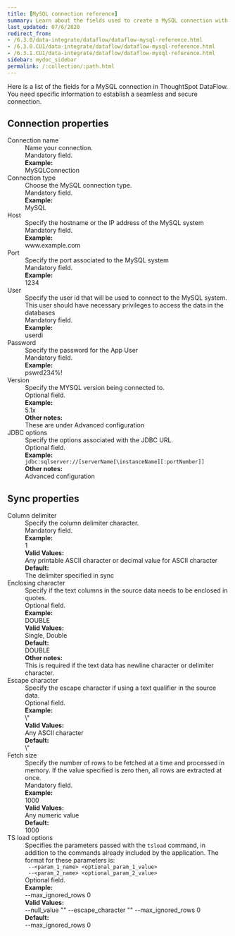 ```yaml
---
title: [MySQL connection reference]
summary: Learn about the fields used to create a MySQL connection with ThoughtSpot DataFlow.
last_updated: 07/6/2020
redirect_from:
- /6.3.0/data-integrate/dataflow/dataflow-mysql-reference.html
- /6.3.0.CU1/data-integrate/dataflow/dataflow-mysql-reference.html
- /6.3.1.CU1/data-integrate/dataflow/dataflow-mysql-reference.html
sidebar: mydoc_sidebar
permalink: /:collection/:path.html
---
```


Here is a list of the fields for a MySQL connection in ThoughtSpot DataFlow. You need specific information to establish a seamless and secure connection.

## Connection properties

<dl id="dataflow-mysql-connection-properties">
<dlentry id="dataflow-mysql-conn-connection-name"><dt>Connection name</dt><dd id="connection-name-description">Name your connection.</dd><dd id="connection-name-required">Mandatory field.</dd><dd id="connection-name-example"><strong>Example:</strong><br/>MySQLConnection</dd></dlentry>
<dlentry id="dataflow-mysql-conn-connection-type"><dt>Connection type</dt><dd id="connection-type-description">Choose the MySQL connection type.</dd><dd id="connection-type-required">Mandatory field.</dd><dd id="connection-type-example"><strong>Example:</strong><br/>MySQL</dd></dlentry>
<dlentry id="dataflow-mysql-conn-host"><dt>Host</dt><dd id="host-description">Specify the hostname or the IP address of the MySQL system</dd><dd id="host-required">Mandatory field.</dd><dd id="host-example"><strong>Example:</strong><br/>www.example.com</dd></dlentry>
<dlentry id="dataflow-mysql-conn-port"><dt>Port</dt><dd id="port-description">Specify the port associated to the MySQL system</dd><dd id="port-required">Mandatory field.</dd><dd id="port-example"><strong>Example:</strong><br/>1234</dd></dlentry>
<dlentry id="dataflow-mysql-conn-user"><dt>User</dt><dd id="user-description">Specify the user id that will be used to connect to the MySQL system. This user should have necessary privileges to access the data in the databases</dd><dd id="user-required">Mandatory field.</dd><dd id="user-example"><strong>Example:</strong><br/>userdi</dd></dlentry>
<dlentry id="dataflow-mysql-conn-password"><dt>Password</dt><dd id="password-description">Specify the password for the App User</dd><dd id="password-required">Mandatory field.</dd><dd id="password-example"><strong>Example:</strong><br/>pswrd234%!</dd></dlentry>
<dlentry id="dataflow-mysql-conn-version"><dt>Version</dt><dd id="version-description">Specify the MYSQL version being connected to.</dd><dd id="version-required">Optional field.</dd><dd id="version-example"><strong>Example:</strong><br/>5.1x</dd><dd id="version-other"><strong>Other notes:</strong><br/>These are under Advanced configuration</dd></dlentry>
<dlentry id="dataflow-mysql-conn-jdbc-options"><dt>JDBC options</dt><dd id="jdbc-options-description">Specify the options associated with the JDBC URL.</dd><dd id="jdbc-options-required">Optional field.</dd><dd id="jdbc-options-example"><strong>Example:</strong><br/><code>jdbc:sqlserver://[serverName[\instanceName][:portNumber]]</code></dd><dd id="jdbc-options-other"><strong>Other notes:</strong><br/>Advanced configuration</dd></dlentry>
</dl>

## Sync properties

<dl id="dataflow-mysql-sync-properties">
<dlentry id="dataflow-mysql-sync-column-delimiter"><dt>Column delimiter</dt><dd id="column-delimiter-description">Specify the column delimiter character.</dd><dd id="column-delimiter-required">Mandatory field.</dd><dd id="column-delimiter-example"><strong>Example:</strong><br/>1</dd><dd id="column-delimiter-valid-values"><strong>Valid Values:</strong><br/>Any printable ASCII character or decimal value for ASCII character</dd><dd id="column-delimiter-default"><strong>Default:</strong><br/>The delimiter specified in sync</dd></dlentry>
<dlentry id="dataflow-mysql-sync-enclosing-character"><dt>Enclosing character</dt><dd id="enclosing-character-description">Specify if the text columns in the source data needs to be enclosed in quotes.</dd><dd id="enclosing-character-required">Optional field.</dd><dd id="enclosing-character-example"><strong>Example:</strong><br/>DOUBLE</dd><dd id="enclosing-character-valid-values"><strong>Valid Values:</strong><br/>Single, Double</dd><dd id="enclosing-character-default"><strong>Default:</strong><br/>DOUBLE</dd><dd id="enclosing-character-other"><strong>Other notes:</strong><br/>This is required if the text data has newline character or delimiter character.</dd></dlentry>
<dlentry id="dataflow-mysql-sync-escape-character"><dt>Escape character</dt><dd id="escape-character-description">Specify the escape character if using a text qualifier in the source data.</dd><dd id="escape-character-required">Optional field.</dd><dd id="escape-character-example"><strong>Example:</strong><br/>\"</dd><dd id="escape-character-valid-values"><strong>Valid Values:</strong><br/>Any ASCII character</dd><dd id="escape-character-default"><strong>Default:</strong><br/>\"</dd></dlentry>
<dlentry id="dataflow-mysql-sync-fetch-size"><dt>Fetch size</dt><dd id="fetch-size-description">Specify the number of rows to be fetched at a time and processed in memory. If the value specified is zero then, all rows are extracted at once.</dd><dd id="fetch-size-required">Mandatory field.</dd><dd id="fetch-size-example"><strong>Example:</strong><br/>1000</dd><dd id="fetch-size-valid-values"><strong>Valid Values:</strong><br/>Any numeric value</dd><dd id="fetch-size-default"><strong>Default:</strong><br/>1000</dd></dlentry>
<dlentry id="dataflow-mysql-sync-ts-load-options"><dt>TS load options</dt><dd id="ts-load-options-description">Specifies the parameters passed with the <code>tsload</code> command, in addition to the commands already included by the application. The format for these parameters is:<br/><code> --&lt;param_1_name&gt; &lt;optional_param_1_value&gt;</code><br/><code> --&lt;param_2_name&gt; &lt;optional_param_2_value&gt;</code></dd><dd id="ts-load-options-required">Optional field.</dd><dd id="ts-load-options-example"><strong>Example:</strong><br/>--max_ignored_rows 0</dd><dd id="ts-load-options-valid-values"><strong>Valid Values:</strong><br/>--null_value ""
 --escape_character ""
--max_ignored_rows 0</dd><dd id="ts-load-options-default"><strong>Default:</strong><br/>--max_ignored_rows 0</dd></dlentry></dl>
